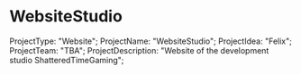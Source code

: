 # WebsiteStudio
ProjectType: "Website"; ProjectName: "WebsiteStudio"; ProjectIdea: "Felix"; ProjectTeam: "TBA"; ProjectDescription: "Website of the development studio ShatteredTimeGaming";
